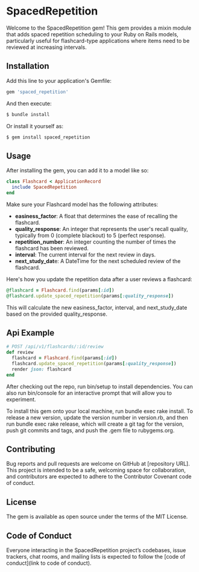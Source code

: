 # SpacedRepetition

Welcome to the SpacedRepetition gem! This gem provides a mixin module that adds spaced repetition scheduling to your Ruby on Rails models, particularly useful for flashcard-type applications where items need to be reviewed at increasing intervals.

## Installation

Add this line to your application's Gemfile:

```ruby
gem 'spaced_repetition'
```

And then execute:

```ruby
$ bundle install
```

Or install it yourself as:

```ruby
$ gem install spaced_repetition
```

## Usage

After installing the gem, you can add it to a model like so:

```ruby
class Flashcard < ApplicationRecord
  include SpacedRepetition
end
```

Make sure your Flashcard model has the following attributes:

- **easiness_factor**: A float that determines the ease of recalling the flashcard.
- **quality_response**: An integer that represents the user's recall quality, typically from 0 (complete blackout) to 5 (perfect response).
- **repetition_number**: An integer counting the number of times the flashcard has been reviewed.
- **interval**: The current interval for the next review in days.
- **next_study_dat**e: A DateTime for the next scheduled review of the flashcard.

Here's how you update the repetition data after a user reviews a flashcard:
```ruby
@flashcard = Flashcard.find(params[:id])
@flashcard.update_spaced_repetition(params[:quality_response])
```

This will calculate the new easiness_factor, interval, and next_study_date based on the provided quality_response.

## Api Example

```ruby
# POST /api/v1/flashcards/:id/review
def review
  flashcard = Flashcard.find(params[:id])
  flashcard.update_spaced_repetition(params[:quality_response])
  render json: flashcard
end
```
After checking out the repo, run bin/setup to install dependencies. You can also run bin/console for an interactive prompt that will allow you to experiment.

To install this gem onto your local machine, run bundle exec rake install. To release a new version, update the version number in version.rb, and then run bundle exec rake release, which will create a git tag for the version, push git commits and tags, and push the .gem file to rubygems.org.

## Contributing
Bug reports and pull requests are welcome on GitHub at [repository URL]. This project is intended to be a safe, welcoming space for collaboration, and contributors are expected to adhere to the Contributor Covenant code of conduct.

## License
The gem is available as open source under the terms of the MIT License.

## Code of Conduct
Everyone interacting in the SpacedRepetition project’s codebases, issue trackers, chat rooms, and mailing lists is expected to follow the [code of conduct](link to code of conduct).